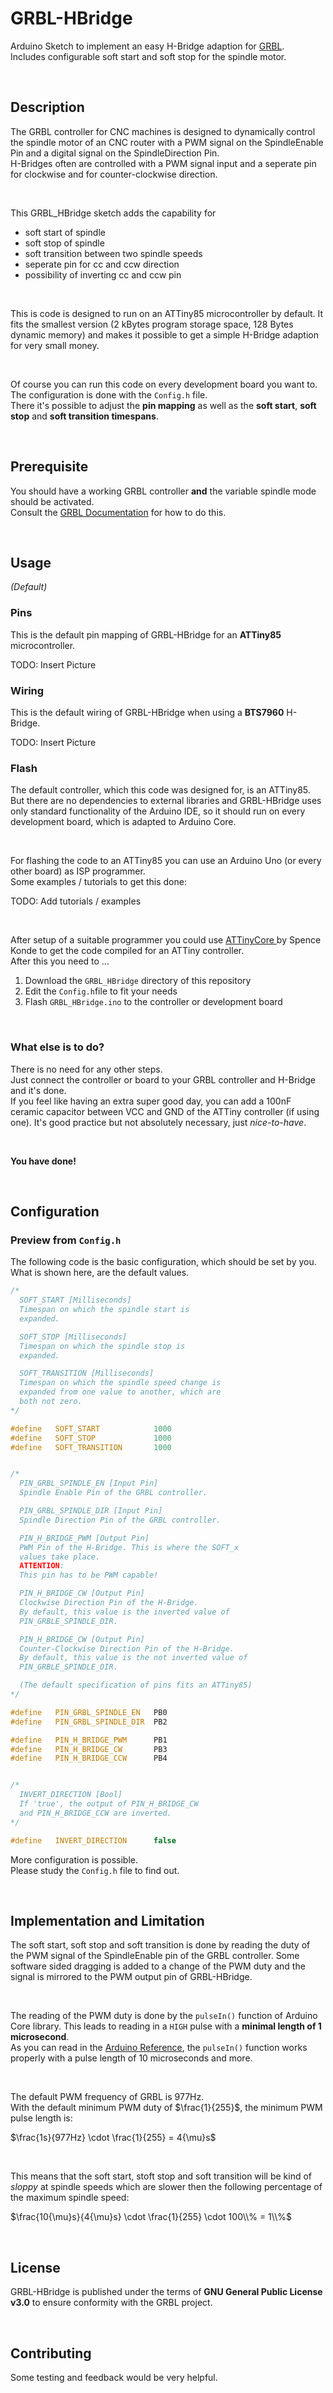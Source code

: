 # GRBL-HBridge
Arduino Sketch to implement an easy H-Bridge adaption for [GRBL](https://github.com/grbl/grbl).\
Includes configurable soft start and soft stop for the spindle motor.

<br />

## Description
The GRBL controller for CNC machines is designed to dynamically control the spindle motor of an CNC router with a PWM signal on the SpindleEnable Pin and a digital signal on the SpindleDirection Pin.\
H-Bridges often are controlled with a PWM signal input and a seperate pin for clockwise and for counter-clockwise direction.

<br />

This GRBL_HBridge sketch adds the capability for

- soft start of spindle
- soft stop of spindle
- soft transition between two spindle speeds
- seperate pin for cc and ccw direction
- possibility of inverting cc and ccw pin

<br />

This is code is designed to run on an ATTiny85 microcontroller by default. It fits the smallest version (2 kBytes program storage space, 128 Bytes dynamic memory) and makes it possible to get a simple H-Bridge adaption for very small money.

<br />

Of course you can run this code on every development board you want to.  \
The configuration is done with the `Config.h` file.\
There it's possible to adjust the **pin mapping** as well as the **soft start**, **soft stop** and **soft transition timespans**.

<br />

## Prerequisite

You should have a working GRBL controller **and** the variable spindle mode should be activated.\
Consult the [GRBL Documentation](https://github.com/grbl/grbl/wiki) for how to do this.

<br />

## Usage

_(Default)_

### Pins

This is the default pin mapping of GRBL-HBridge for an **ATTiny85** microcontroller.

TODO: Insert Picture

### Wiring

This is the default wiring of GRBL-HBridge when using a **BTS7960** H-Bridge.

TODO: Insert Picture

### Flash

The default controller, which this code was designed for, is an ATTiny85.\
But there are no dependencies to external libraries and GRBL-HBridge uses only standard functionality of the Arduino IDE, so it should run on every development board, which is adapted to Arduino Core.

<br />

For flashing the code to an ATTiny85 you can use an Arduino Uno (or every other board) as ISP programmer.\
Some examples / tutorials to get this done:

TODO: Add tutorials / examples

<br />

After setup of a suitable programmer you could use [ATTinyCore ](https://github.com/SpenceKonde/ATTinyCore) by Spence Konde to get the code compiled for an ATTiny controller.\
After this you need to ...

1. Download the `GRBL_HBridge` directory of this repository
2. Edit the `Config.h`file to fit your needs
3. Flash `GRBL_HBridge.ino` to the controller or development board

<br />

### What else is to do?

There is no need for any other steps.\
Just connect the controller or board to your GRBL controller and H-Bridge and it's done.\
If you feel like having an extra super good day, you can add a 100nF ceramic capacitor between VCC and GND of the ATTiny controller (if using one). It's good practice but not absolutely necessary, just _nice-to-have_.

<br />

**You have done!**

<br />

## Configuration

### Preview from `Config.h`

The following code is the basic configuration, which should be set by you.\
What is shown here, are the default values.

```cpp
/*
  SOFT_START [Milliseconds]
  Timespan on which the spindle start is
  expanded.

  SOFT_STOP [Milliseconds]
  Timespan on which the spindle stop is
  expanded.

  SOFT_TRANSITION [Milliseconds]
  Timespan on which the spindle speed change is
  expanded from one value to another, which are
  both not zero.
*/

#define   SOFT_START            1000
#define   SOFT_STOP             1000
#define   SOFT_TRANSITION       1000


/*
  PIN_GRBL_SPINDLE_EN [Input Pin]
  Spindle Enable Pin of the GRBL controller.

  PIN_GRBL_SPINDLE_DIR [Input Pin]
  Spindle Direction Pin of the GRBL controller.

  PIN_H_BRIDGE_PWM [Output Pin]
  PWM Pin of the H-Bridge. This is where the SOFT_x
  values take place.
  ATTENTION:
  This pin has to be PWM capable!

  PIN_H_BRIDGE_CW [Output Pin]
  Clockwise Direction Pin of the H-Bridge.
  By default, this value is the inverted value of
  PIN_GRBLE_SPINDLE_DIR.

  PIN_H_BRIDGE_CW [Output Pin]
  Counter-Clockwise Direction Pin of the H-Bridge.
  By default, this value is the not inverted value of
  PIN_GRBLE_SPINDLE_DIR.

  (The default specification of pins fits an ATTiny85)
*/

#define   PIN_GRBL_SPINDLE_EN   PB0
#define   PIN_GRBL_SPINDLE_DIR  PB2

#define   PIN_H_BRIDGE_PWM      PB1
#define   PIN_H_BRIDGE_CW       PB3
#define   PIN_H_BRIDGE_CCW      PB4


/*
  INVERT_DIRECTION [Bool]
  If 'true', the output of PIN_H_BRIDGE_CW
  and PIN_H_BRIDGE_CCW are inverted.
*/

#define   INVERT_DIRECTION      false
```

More configuration is possible.\
Please study the `Config.h` file to find out.

<br />

## Implementation and Limitation

The soft start, soft stop and soft transition is done by reading the duty of the PWM signal of the SpindleEnable pin of the GRBL controller. Some software sided dragging is added to a change of the PWM duty and the signal is mirrored to the PWM output pin of GRBL-HBridge.

<br />

The reading of the PWM duty is done by the `pulseIn()` function of Arduino Core library. This leads to reading in a `HIGH` pulse with a **minimal length of 1 microsecond**.\
As you can read in the [Arduino Reference](https://www.arduino.cc/reference/en/language/functions/advanced-io/pulsein/), the `pulseIn()` function works properly with a pulse length of 10 microseconds and more.

<br />

The default PWM frequency of GRBL is 977Hz.\
With the default minimum PWM duty of $\frac{1}{255}$, the minimum PWM pulse length is:

$\frac{1s}{977Hz} \cdot \frac{1}{255} = 4{\mu}s$

<br />

This means that the soft start, stoft stop and soft transition will be kind of _sloppy_ at spindle speeds which are slower then the following percentage of the maximum spindle speed:

$\frac{10{\mu}s}{4{\mu}s} \cdot \frac{1}{255} \cdot 100\\% = 1\\%$

<br />

## License

GRBL-HBridge is published under the terms of **GNU General Public License v3.0** to ensure conformity with the GRBL project.

<br />

## Contributing

Some testing and feedback would be very helpful.
